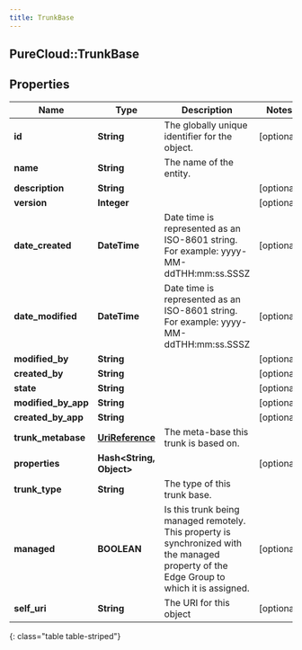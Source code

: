 ```yaml
---
title: TrunkBase
---
```

## PureCloud::TrunkBase

## Properties

|Name | Type | Description | Notes|
|------------ | ------------- | ------------- | -------------|
| **id** | **String** | The globally unique identifier for the object. | [optional] |
| **name** | **String** | The name of the entity. | |
| **description** | **String** |  | [optional] |
| **version** | **Integer** |  | [optional] |
| **date_created** | **DateTime** | Date time is represented as an ISO-8601 string. For example: yyyy-MM-ddTHH:mm:ss.SSSZ | [optional] |
| **date_modified** | **DateTime** | Date time is represented as an ISO-8601 string. For example: yyyy-MM-ddTHH:mm:ss.SSSZ | [optional] |
| **modified_by** | **String** |  | [optional] |
| **created_by** | **String** |  | [optional] |
| **state** | **String** |  | [optional] |
| **modified_by_app** | **String** |  | [optional] |
| **created_by_app** | **String** |  | [optional] |
| **trunk_metabase** | [**UriReference**](UriReference.html) | The meta-base this trunk is based on. | |
| **properties** | **Hash&lt;String, Object&gt;** |  | [optional] |
| **trunk_type** | **String** | The type of this trunk base. | |
| **managed** | **BOOLEAN** | Is this trunk being managed remotely. This property is synchronized with the managed property of the Edge Group to which it is assigned. | [optional] |
| **self_uri** | **String** | The URI for this object | [optional] |
{: class="table table-striped"}


